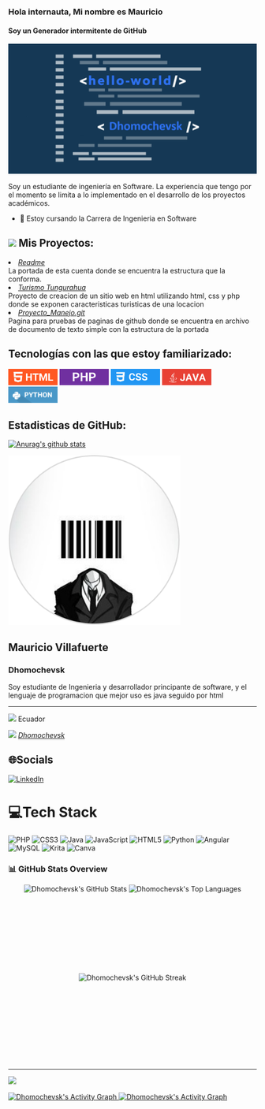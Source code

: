 ### Hola internauta, Mi nombre es Mauricio
#### Soy un Generador intermitente de GitHub
<img src="https://github.com/Dhomochevsk/Dhomochevsk/blob/main/portada.png?raw=true" width="800px"
padding= "20px">

Soy un estudiante de ingeniería en Software. La experiencia que tengo por el momento se limita a lo implementado en el desarrollo de los proyectos académicos.
- 🌱 Estoy cursando la Carrera de Ingenieria en Software



<h2>
   <img src="https://cdn-icons-png.flaticon.com/512/81/81714.png" width="20px"
margin-top="15px"
margin-right="10px"
margin-left= "10px"
margin-left= "10px">
   Mis Proyectos:</h2>
<li>
   <em><a href="https://github.com/Dhomochevsk/Dhomochevsk.git">Readme</a></em>
</li>
La portada de esta cuenta donde se encuentra la estructura que la conforma.
<li>
   <em><a href="https://github.com/Dhomochevsk/Proyecto_Manejo.git">Turismo Tungurahua</a></em>
</li>
Proyecto de creacion de un sitio web en html utilizando html, css y php donde se exponen caracteristicas turisticas de una locacion
<li>
   <em><a href="https://github.com/Dhomochevsk/Dhomochevsk.github.io.git">Proyecto_Manejo.git</a></em>
</li>
Pagina para pruebas de paginas de github donde se encuentra en archivo de documento de texto simple con la estructura de la portada
<br>



<h2>Tecnologías con las que estoy familiarizado:</h2>

<img src="https://raw.githubusercontent.com/Dhomochevsk/Dhomochevsk/main/HTML.PNG" width="100px"
margin-top="15px"
margin-right="10px"
margin-left= "10px"
margin-left= "10px">
<img src="https://raw.githubusercontent.com/Dhomochevsk/Dhomochevsk/main/PHP.PNG" width="100px"
margin-top="15px"
margin-right="10px"
margin-left= "10px"
margin-left= "10px">
<img src="https://raw.githubusercontent.com/Dhomochevsk/Dhomochevsk/main/CSS.PNG" width="100px"
float= "left"
margin-top="15px"
margin-right="10px"
margin-left= "10px"
margin-left= "10px">
<img src="https://github.com/Dhomochevsk/Dhomochevsk/blob/main/JAVA.PNG?raw=true" width="100px"
float= "left"
margin-top="15px"
margin-right="10px"
margin-left= "10px"
margin-left= "10px">
<img src="https://github.com/Dhomochevsk/Dhomochevsk/blob/main/PYTHON.PNG?raw=true" width="100px"
float= "left"
margin-top="15px"
margin-right="10px"
margin-left= "10px"
margin-left= "10px">

<h2>Estadisticas de GitHub:</h2>

[![Anurag's github stats](https://github-readme-stats.vercel.app/api?username=Dhomochevsk)](https://github.com/anuraghazra/github-readme-stats)


<img src="https://github.com/Dhomochevsk/Dhomochevsk/blob/main/photo.PNG?raw=true" width="350px"
float= "left"
margin-top="15px"
margin-right="10px"
margin-left= "10px"
margin-left= "10px">

<h2>Mauricio Villafuerte</h2>
<h3>Dhomochevsk</h3>

Soy estudiante de Ingenieria y desarrollador principante de software, y el lenguaje de programacion que mejor uso es java seguido por html

<hr>

<img src="https://cdn.icon-icons.com/icons2/1364/PNG/512/maplocalization_89142.png" width="10px"
float= "left"
margin-top="15px"
margin-right="10px"
margin-left= "10px"
margin-left= "10px">
Ecuador
 
<img src="https://cdn.icon-icons.com/icons2/2348/PNG/512/link_icon_142996.png" width="15px"
float= "left"
margin-top="15px"
margin-right="10px"
margin-left= "10px"
margin-left= "10px">
<em><a href="https://github.com/Dhomochevsk">Dhomochevsk</a></em>


## 🌐Socials
[![LinkedIn](https://img.shields.io/badge/LinkedIn-%230077B5.svg?logo=linkedin&logoColor=white)](https://linkedin.com/in/mauricio-villafuerte-6a3009371) 

# 💻Tech Stack
![PHP](https://img.shields.io/badge/php-%23777BB4.svg?style=for-the-badge&logo=php&logoColor=white) ![CSS3](https://img.shields.io/badge/css3-%231572B6.svg?style=for-the-badge&logo=css3&logoColor=white) ![Java](https://img.shields.io/badge/java-%23ED8B00.svg?style=for-the-badge&logo=java&logoColor=white) ![JavaScript](https://img.shields.io/badge/javascript-%23323330.svg?style=for-the-badge&logo=javascript&logoColor=%23F7DF1E) ![HTML5](https://img.shields.io/badge/html5-%23E34F26.svg?style=for-the-badge&logo=html5&logoColor=white) ![Python](https://img.shields.io/badge/python-3670A0?style=for-the-badge&logo=python&logoColor=ffdd54) ![Angular](https://img.shields.io/badge/angular-%23DD0031.svg?style=for-the-badge&logo=angular&logoColor=white) ![MySQL](https://img.shields.io/badge/mysql-%2300f.svg?style=for-the-badge&logo=mysql&logoColor=white) ![Krita](https://img.shields.io/badge/Krita-203759?style=for-the-badge&logo=krita&logoColor=EEF37B) ![Canva](https://img.shields.io/badge/Canva-%2300C4CC.svg?style=for-the-badge&logo=Canva&logoColor=white)
<h3>📊 GitHub Stats Overview</h3>

<div align="center">
  <!-- Estadísticas generales -->
  <img alt="Dhomochevsk's GitHub Stats" src="https://github-readme-stats.vercel.app/api/?username=Dhomochevsk&show_icons=true&include_all_commits=true&count_private=true&theme=default&hide_border=true" height="180px" style="display: inline-block; vertical-align: top;" />

  <!-- Lenguajes más usados -->
  <img alt="Dhomochevsk's Top Languages" src="https://github-readme-stats.vercel.app/api/top-langs/?username=Dhomochevsk&layout=compact&langs_count=8&theme=default&hide_border=true&hide=Jupyter%20Notebook,Roff" height="180px" />

</div>

<div align="center">
  <!-- GitHub Streaks -->
  <img alt="Dhomochevsk's GitHub Streak" src="https://github-readme-streak-stats.herokuapp.com/?user=Dhomochevsk&theme=default&hide_border=true" height="180px" style="display: inline-block; vertical-align: top;" />
</div>



---
[![](https://visitcount.itsvg.in/api?id=Dhomochevsk&icon=0&color=0)](https://visitcount.itsvg.in)


<!-- GitHub Activity Graph -->
<a href="https://github.com/ashutosh00710/github-readme-activity-graph">
  <img alt="Dhomochevsk's Activity Graph" src="https://github-readme-activity-graph.vercel.app/graph/?username=Dhomochevsk&bg_color=1F222E&color=F8D866&line=F85D7F&point=FFFFFF&hide_border=true" />
</a>



<!-- GitHub Activity Graph -->
<a href="https://github.com/ashutosh00710/github-readme-activity-graph">
  <img alt="Dhomochevsk's Activity Graph" src="https://github-readme-activity-graph.vercel.app/graph/?username=Dhomochevsk&bg_color=FFFFFF&color=0D0D0D&line=2596be&point=242424&hide_border=true" />
</a>

